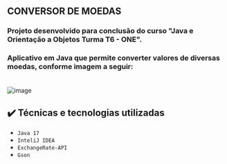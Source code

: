 <h2> 
    CONVERSOR DE MOEDAS
</h2>
<h3>Projeto desenvolvido para conclusão do curso "Java e Orientação a Objetos Turma T6 - ONE".</h3>
<h3>Aplicativo em Java que permite converter valores de diversas moedas, conforme imagem a seguir:<br><br></h3>

![image](https://github.com/suelense/conversor_de_moedas/assets/90277436/85a1e2e0-6650-4ad4-bf68-304411bd5aa3)

## ✔️ Técnicas e tecnologias utilizadas

- ``Java 17``
- ``InteliJ IDEA``
- ``ExchangeRate-API``
- ``Gson``
